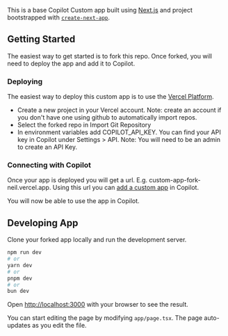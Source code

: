 This is a base Copilot Custom app built using [Next.js](https://nextjs.org/) and project bootstrapped with [`create-next-app`](https://github.com/vercel/next.js/tree/canary/packages/create-next-app).

## Getting Started

The easiest way to get started is to fork this repo. Once forked, you will need to deploy the app and add it to Copilot.

### Deploying

The easiest way to deploy this custom app is to use the [Vercel Platform](https://vercel.com/new?utm_medium=default-template&filter=next.js&utm_source=create-next-app&utm_campaign=create-next-app-readme).

-   Create a new project in your Vercel account. Note: create an account if you don't have one using github to automatically import repos.
-   Select the forked repo in Import Git Repository
-   In environment variables add COPILOT_API_KEY. You can find your API key in Copilot under Settings > API. Note: You will need to be an admin to create an API Key.

### Connecting with Copilot

Once your app is deployed you will get a url. E.g. custom-app-fork-neil.vercel.app. Using this url you can [add a custom app](https://www.copilot.com/guide/other-apps#don't-see-your-app-h3) in Copilot.

You will now be able to use the app in Copilot.

## Developing App

Clone your forked app locally and run the development server.

```bash
npm run dev
# or
yarn dev
# or
pnpm dev
# or
bun dev
```

Open [http://localhost:3000](http://localhost:3000) with your browser to see the result.

You can start editing the page by modifying `app/page.tsx`. The page auto-updates as you edit the file.
